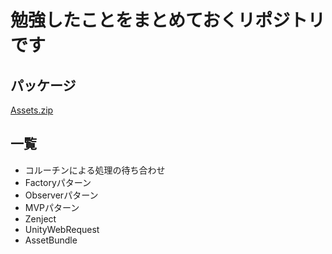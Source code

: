 # 勉強したことをまとめておくリポジトリです
## パッケージ
[Assets.zip](https://github.com/KentoAoyama/Study/files/10543024/Assets.zip)


## 一覧
* コルーチンによる処理の待ち合わせ
* Factoryパターン
* Observerパターン
* MVPパターン
* Zenject
* UnityWebRequest
* AssetBundle
